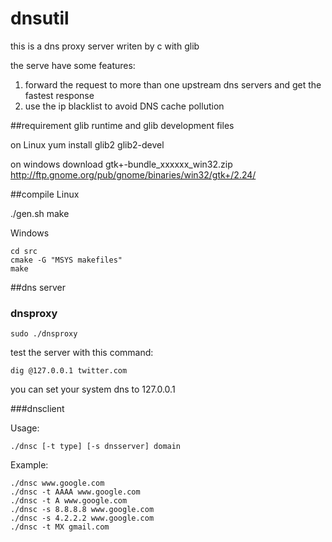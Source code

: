 dnsutil
=======

this is a dns proxy server writen by c with glib

the serve have some features:
  1. forward the request to more than one upstream dns servers and get the fastest response
  2. use the ip blacklist to avoid DNS cache pollution

##requirement
 glib runtime and glib development files

on Linux
 yum install glib2 glib2-devel

on windows
download gtk+-bundle_xxxxxx_win32.zip
http://ftp.gnome.org/pub/gnome/binaries/win32/gtk+/2.24/

##compile
Linux
   
   ./gen.sh
    make

Windows

    cd src
    cmake -G "MSYS makefiles"
    make

##dns server

### dnsproxy

    sudo ./dnsproxy 

test the server with this command:

    dig @127.0.0.1 twitter.com
            
you can set your system dns to 127.0.0.1

###dnsclient

Usage:

    ./dnsc [-t type] [-s dnsserver] domain

Example:

    ./dnsc www.google.com
    ./dnsc -t AAAA www.google.com
    ./dnsc -t A www.google.com
    ./dnsc -s 8.8.8.8 www.google.com
    ./dnsc -s 4.2.2.2 www.google.com
    ./dnsc -t MX gmail.com
